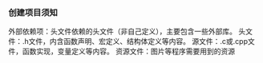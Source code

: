### 创建项目须知
外部依赖项：头文件依赖的头文件（非自己定义），主要包含一些外部库。
头文件：.h文件，内含函数声明、宏定义、结构体定义等内容。
源文件：.c或.cpp文件，函数实现，变量定义等内容。
资源文件：图片等程序需要用到的资源
